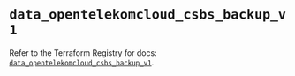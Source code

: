 # `data_opentelekomcloud_csbs_backup_v1`

Refer to the Terraform Registry for docs: [`data_opentelekomcloud_csbs_backup_v1`](https://registry.terraform.io/providers/opentelekomcloud/opentelekomcloud/1.36.19/docs/data-sources/csbs_backup_v1).
